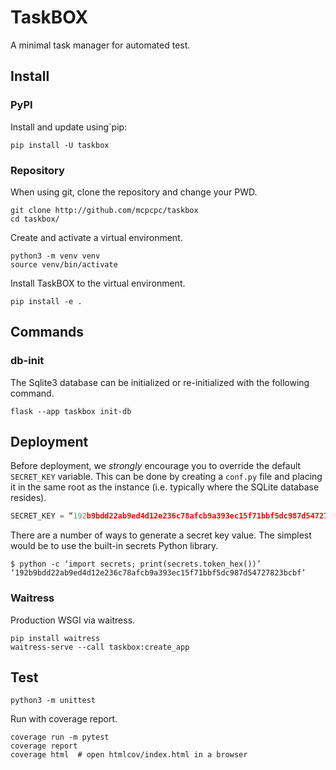 # TaskBOX

A minimal task manager for automated test.

## Install

### PyPI

Install and update using`pip:

```shell
pip install -U taskbox
```

### Repository

When using git, clone the repository and change your PWD.

```shell
git clone http://github.com/mcpcpc/taskbox
cd taskbox/
```

Create and activate a virtual environment.

```shell
python3 -m venv venv
source venv/bin/activate
```

Install TaskBOX to the virtual environment.

```shell
pip install -e .
```

## Commands

### db-init

The Sqlite3 database can be initialized or re-initialized with the
following command.

```shell
flask --app taskbox init-db
```

## Deployment

Before deployment, we *strongly* encourage you to override the
default `SECRET_KEY` variable. This can be done by creating a
`conf.py` file and placing it in the same root as the instance (i.e. typically where the SQLite database resides).

```python
SECRET_KEY = “192b9bdd22ab9ed4d12e236c78afcb9a393ec15f71bbf5dc987d54727823bcbf“
```

There are a number of ways to generate a secret key value. The
simplest would be to use the built-in secrets Python library.

```shell
$ python -c ‘import secrets; print(secrets.token_hex())’
‘192b9bdd22ab9ed4d12e236c78afcb9a393ec15f71bbf5dc987d54727823bcbf’
```

### Waitress

Production WSGI via waitress.

```shell
pip install waitress
waitress-serve --call taskbox:create_app
```

## Test

```shell
python3 -m unittest
```

Run with coverage report.

```shell
coverage run -m pytest
coverage report
coverage html  # open htmlcov/index.html in a browser
```
